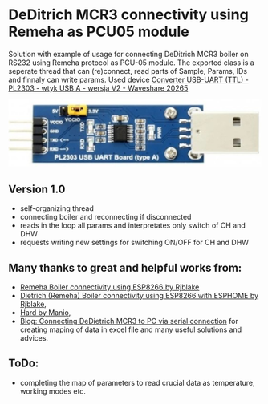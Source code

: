 # DeDitrich MCR3 connectivity using Remeha as PCU05 module

Solution with example of usage for connecting DeDitrich MCR3 boiler on RS232 using Remeha protocol as PCU-05 module. 
The exported class is a seperate thread that can (re)connect, read parts of Sample, Params, IDs and finnaly can write params. 
Used device [Converter USB-UART (TTL) - PL2303 - wtyk USB A - wersja V2 - Waveshare 20265](https://botland.com.pl/konwertery-usb-uart-rs232-rs485/21639-konwerter-usb-uart-ttl-pl2303-wtyk-usb-a-wersja-v2-waveshare-20265.html?cd=18298825651&ad=&kd=&gad_source=1&gclid=Cj0KCQjw3ZayBhDRARIsAPWzx8oK4hMIQETzEfI920MmHYS5eLTmSMV_LnCyBHlagrI80UE5kLKQSH8aAkzVEALw_wcB)

![Screenshot](converter.jpg)

## Version 1.0
- self-organizing thread
- connecting boiler and reconnecting if disconnected
- reads in the loop all params and interpretates only switch of CH and DHW
- requests writing new settings for switching ON/OFF for CH and DHW

## Many thanks to great and helpful works from:
 - [Remeha Boiler connectivity using ESP8266 by Rjblake](https://github.com/rjblake/remeha/)
 - [Dietrich (Remeha) Boiler connectivity using ESP8266 with ESPHOME by Rjblake](https://github.com/rjblake/remeha/),
 - [Hard by Manio](https://github.com/manio/hard/),
 - [Blog: Connecting DeDietrich MCR3 to PC via serial connection](https://skyboo.net/2017/03/connecting-dedietrich-mcr3-to-pc-via-serial-connection/)
 for creating maping of data in excel file and many useful solutions and advices.

## ToDo:
 - completing the map of parameters to read crucial data as temperature, working modes etc.
